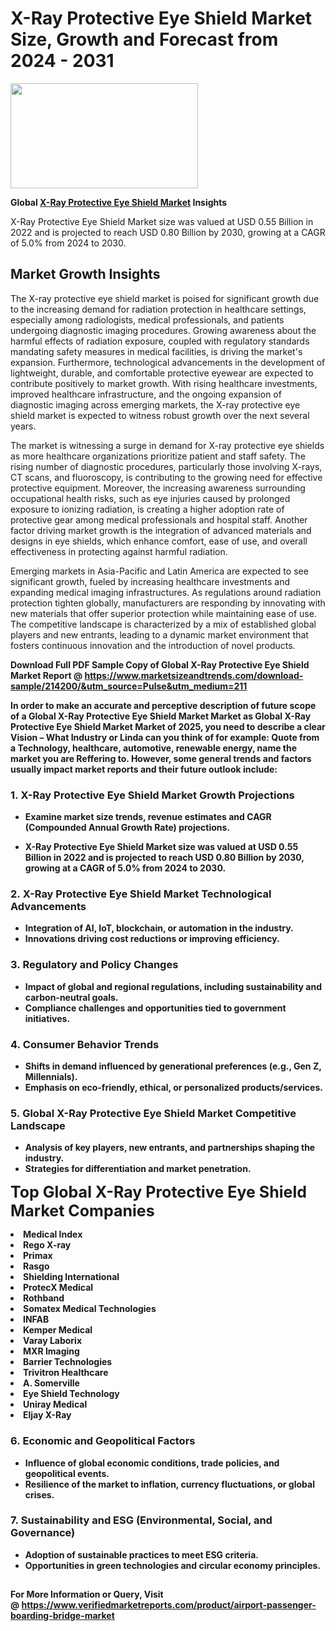 <H1>X-Ray Protective Eye Shield Market Size, Growth and Forecast from 2024 - 2031</H1><img class="aligncenter size-medium wp-image-584254" src="https://thirdeyenews.in/wp-content/uploads/2024/09/Global-Market-Research-300x168.jpeg" alt="" width="300" height="168" /><p><strong>Global&nbsp;<a href="https://www.marketsizeandtrends.com/download-sample/214200/&amp;utm_source=Pulse&amp;utm_medium=211">X-Ray Protective Eye Shield Market</a> Insights</strong></p><p>X-Ray Protective Eye Shield Market size was valued at USD 0.55 Billion in 2022 and is projected to reach USD 0.80 Billion by 2030, growing at a CAGR of 5.0% from 2024 to 2030.</p><p><h2>Market Growth Insights</h2> <p>The X-ray protective eye shield market is poised for significant growth due to the increasing demand for radiation protection in healthcare settings, especially among radiologists, medical professionals, and patients undergoing diagnostic imaging procedures. Growing awareness about the harmful effects of radiation exposure, coupled with regulatory standards mandating safety measures in medical facilities, is driving the market's expansion. Furthermore, technological advancements in the development of lightweight, durable, and comfortable protective eyewear are expected to contribute positively to market growth. With rising healthcare investments, improved healthcare infrastructure, and the ongoing expansion of diagnostic imaging across emerging markets, the X-ray protective eye shield market is expected to witness robust growth over the next several years.</p> <p><strong></strong></p> <p>The market is witnessing a surge in demand for X-ray protective eye shields as more healthcare organizations prioritize patient and staff safety. The rising number of diagnostic procedures, particularly those involving X-rays, CT scans, and fluoroscopy, is contributing to the growing need for effective protective equipment. Moreover, the increasing awareness surrounding occupational health risks, such as eye injuries caused by prolonged exposure to ionizing radiation, is creating a higher adoption rate of protective gear among medical professionals and hospital staff. Another factor driving market growth is the integration of advanced materials and designs in eye shields, which enhance comfort, ease of use, and overall effectiveness in protecting against harmful radiation.</p> <p>Emerging markets in Asia-Pacific and Latin America are expected to see significant growth, fueled by increasing healthcare investments and expanding medical imaging infrastructures. As regulations around radiation protection tighten globally, manufacturers are responding by innovating with new materials that offer superior protection while maintaining ease of use. The competitive landscape is characterized by a mix of established global players and new entrants, leading to a dynamic market environment that fosters continuous innovation and the introduction of novel products.</p> <p><strong></p><p><span class=""><strong>Download Full PDF Sample Copy of Global X-Ray Protective Eye Shield Market Report</strong> @ <a href="https://www.marketsizeandtrends.com/download-sample/214200/&amp;utm_source=Pulse&amp;utm_medium=211" target="_blank">https://www.marketsizeandtrends.com/download-sample/214200/&amp;utm_source=Pulse&amp;utm_medium=211</a></span></p><p>In order to make an accurate and perceptive description of future scope of a Global&nbsp;X-Ray Protective Eye Shield Market Market as Global&nbsp;X-Ray Protective Eye Shield Market Market of 2025, you need to describe a clear Vision &ndash; What Industry or Linda can you think of for example: Quote from a Technology, healthcare, automotive, renewable energy, name the market you are Reffering to. However, some general trends and factors usually impact market reports and their future outlook include:</p><h3>1.&nbsp;<strong>X-Ray Protective Eye Shield Market Growth Projections</strong></h3><ul><li>Examine market size trends, revenue estimates and CAGR (Compounded Annual Growth Rate) projections.</li><li><p>X-Ray Protective Eye Shield Market size was valued at USD 0.55 Billion in 2022 and is projected to reach USD 0.80 Billion by 2030, growing at a CAGR of 5.0% from 2024 to 2030.</p></li></ul><h3>2.&nbsp;<strong>X-Ray Protective Eye Shield Market Technological Advancements</strong></h3><ul><li>Integration of AI, IoT, blockchain, or automation in the industry.</li><li>Innovations driving cost reductions or improving efficiency.</li></ul><h3>3.&nbsp;<strong>Regulatory and Policy Changes</strong></h3><ul><li>Impact of global and regional regulations, including sustainability and carbon-neutral goals.</li><li>Compliance challenges and opportunities tied to government initiatives.</li></ul><h3>4.&nbsp;<strong>Consumer Behavior Trends</strong></h3><ul><li>Shifts in demand influenced by generational preferences (e.g., Gen Z, Millennials).</li><li>Emphasis on eco-friendly, ethical, or personalized products/services.</li></ul><h3>5.&nbsp;<strong>Global X-Ray Protective Eye Shield Market Competitive Landscape</strong></h3><ul><li>Analysis of key players, new entrants, and partnerships shaping the industry.</li><li>Strategies for differentiation and market penetration.</li></ul><p data-pm-slice="1 1 []"><span style="color: inherit; font-family: inherit; font-size: 25px;">Top Global X-Ray Protective Eye Shield Market Companies</span></p><div class="" data-test-id=""><p><li>Medical Index</li><li> Rego X-ray</li><li> Primax</li><li> Rasgo</li><li> Shielding International</li><li> ProtecX Medical</li><li> Rothband</li><li> Somatex Medical Technologies</li><li> INFAB</li><li> Kemper Medical</li><li> Varay Laborix</li><li> MXR Imaging</li><li> Barrier Technologies</li><li> Trivitron Healthcare</li><li> A. Somerville</li><li> Eye Shield Technology</li><li> Uniray Medical</li><li> Eljay X-Ray</li></p></div><h3>6.&nbsp;<strong>Economic and Geopolitical Factors</strong></h3><ul><li>Influence of global economic conditions, trade policies, and geopolitical events.</li><li>Resilience of the market to inflation, currency fluctuations, or global crises.</li></ul><h3>7.&nbsp;<strong>Sustainability and ESG (Environmental, Social, and Governance)</strong></h3><ul><li>Adoption of sustainable practices to meet ESG criteria.</li><li>Opportunities in green technologies and circular economy principles.</li></ul><h2><strong style="font-size: 14px;">For More Information or Query, Visit @&nbsp;</strong><a style="background-color: #ffffff; font-size: 14px;" href="https://www.marketsizeandtrends.com/report/x-ray-protective-eye-shield-market/" target="_blank">https://www.verifiedmarketreports.com/product/airport-passenger-boarding-bridge-market</a></h2>
